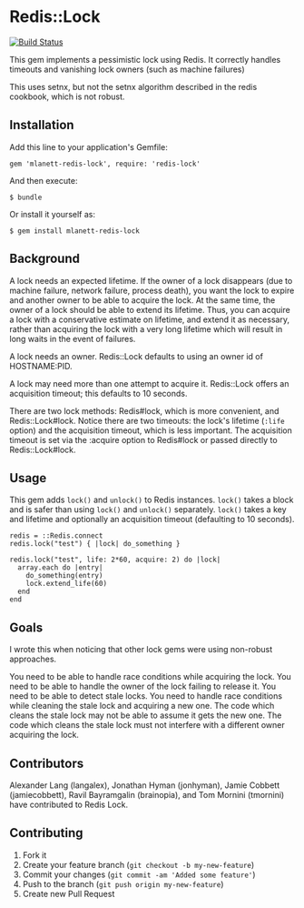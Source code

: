 # Redis::Lock

[![Build Status](https://secure.travis-ci.org/langalex/redis-lock.png?branch=master)](http://travis-ci.org/langalex/redis-lock)


This gem implements a pessimistic lock using Redis.
It correctly handles timeouts and vanishing lock owners (such as machine failures)

This uses setnx, but not the setnx algorithm described in the redis cookbook, which is not robust.

## Installation

Add this line to your application's Gemfile:

    gem 'mlanett-redis-lock', require: 'redis-lock'

And then execute:

    $ bundle

Or install it yourself as:

    $ gem install mlanett-redis-lock

## Background

A lock needs an expected lifetime.
If the owner of a lock disappears (due to machine failure, network failure, process death),
you want the lock to expire and another owner to be able to acquire the lock.
At the same time, the owner of a lock should be able to extend its lifetime.
Thus, you can acquire a lock with a conservative estimate on lifetime, and extend it as necessary,
rather than acquiring the lock with a very long lifetime which will result in long waits in the event of failures.

A lock needs an owner. Redis::Lock defaults to using an owner id of HOSTNAME:PID.

A lock may need more than one attempt to acquire it. Redis::Lock offers an acquisition timeout; this defaults to 10 seconds.

There are two lock methods: Redis#lock, which is more convenient, and Redis::Lock#lock.
Notice there are two timeouts: the lock's lifetime (```:life``` option) and the acquisition timeout, which is less important.
The acquisition timeout is set via the :acquire option to Redis#lock or passed directly to Redis::Lock#lock.

## Usage

This gem adds `lock()` and `unlock()` to Redis instances.
`lock()` takes a block and is safer than using `lock()` and `unlock()` separately.
`lock()` takes a key and lifetime and optionally an acquisition timeout (defaulting to 10 seconds).

    redis = ::Redis.connect
    redis.lock("test") { |lock| do_something }

    redis.lock("test", life: 2*60, acquire: 2) do |lock|
      array.each do |entry|
        do_something(entry)
        lock.extend_life(60)
      end
    end

## Goals

I wrote this when noticing that other lock gems were using non-robust approaches.

You need to be able to handle race conditions while acquiring the lock.
You need to be able to handle the owner of the lock failing to release it.
You need to be able to detect stale locks.
You need to handle race conditions while cleaning the stale lock and acquiring a new one.
The code which cleans the stale lock may not be able to assume it gets the new one.
The code which cleans the stale lock must not interfere with a different owner acquiring the lock.

## Contributors

Alexander Lang (langalex), Jonathan Hyman (jonhyman), Jamie Cobbett (jamiecobbett), Ravil Bayramgalin (brainopia), and Tom Mornini (tmornini) have contributed to Redis Lock.

## Contributing

1. Fork it
2. Create your feature branch (`git checkout -b my-new-feature`)
3. Commit your changes (`git commit -am 'Added some feature'`)
4. Push to the branch (`git push origin my-new-feature`)
5. Create new Pull Request
